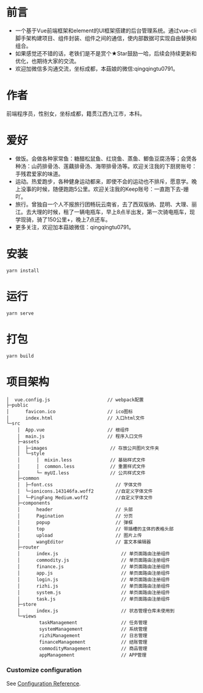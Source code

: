 # 前言
* 一个基于Vue前端框架和element的UI框架搭建的后台管理系统。通过vue-cli脚手架构建项目、组件封装、组件之间的通信，使内部数据可实现自由替换和组合。
* 如果感觉还不错的话，老铁们是不是赏个★Star鼓励一哈，后续会持续更新和优化，也期待大家的交流。
* 欢迎加微信多沟通交流，坐标成都，本菇娘的微信:qingqingtu0791。

# 作者
前端程序员，性别女，坐标成都，籍贯江西九江市，本科。

# 爱好
* 做饭。会做各种家常鱼：糖醋松鼠鱼、红烧鱼、蒸鱼、鲫鱼豆腐汤等；会煲各种汤：山药排骨汤、莲藕排骨汤、海带排骨汤等。欢迎关注我的下厨房账号：手残君爱家的味道。
* 运动。热爱跑步，各种健身运动都来，即使不会的运动也不排斥，愿意学。晚上没事的时候，随便跑跑5公里。欢迎关注我的Keep账号：一直跑下去-姗吖。
* 旅行。曾独自一个人不报旅行团畅玩云南省，去了西双版纳、昆明、大理、丽江。去大理的时候，租了一辆电瓶车，早上8点半出发，第一次骑电瓶车，现学现骑，骑了150公里+，晚上7点还车。
* 更多关注，欢迎加本菇娘微信：qingqingtu0791。

# 安装
```
yarn install
```

# 运行
```
yarn serve
```

# 打包
```
yarn build
```

# 项目架构
```
│  vue.config.js                     // webpack配置              
├─public
│      favicon.ico                   // ico图标
│      index.html                    // 入口html文件
└─src
    │  App.vue                       // 根组件
    │  main.js                       // 程序入口文件
    ├─assets
    │  ├─images                       // 存放公共图片文件夹      
    │  └─style
    │      │  mixin.less              // 基础样式文件
    │      │  common.less             // 重置样式文件
    │      └─ myUI.less               // 公共样式文件
    ├─common
    │  ├─font.css                       // 字体文件   
    │  └─ionicons.143146fa.woff2        //自定义字体文件
    │  └─PingFang Medium.woff2          //自定义字体文件
    ├─components
    │      header                       // 头部
    │      Pagination                   // 分页
    │      popup                        // 弹框
    │      top                          // 带插槽的主体的表格头部
    │      upload                       // 图片上传
    │      wangEditor                   // 富文本编辑器
    ├─router
    │      index.js                       // 单页面路由注册组件
    │      commodity.js                   // 单页面路由注册组件
    │      finance.js                     // 单页面路由注册组件
    │      app.js                         // 单页面路由注册组件
    │      login.js                       // 单页面路由注册组件
    │      rizhi.js                       // 单页面路由注册组件
    │      system.js                      // 单页面路由注册组件
    │      task.js                        // 单页面路由注册组件
    ├─store
    │      index.js                       // 状态管理仓库未使用到
    └─views
            taskManagement                // 任务管理
            systemManagement              // 系统管理
            rizhiManagement               // 日志管理
            financeManagement             // 结账管理
            commodityManagement           // 商品管理
            appManagement                 // APP管理
```


### Customize configuration
See [Configuration Reference](https://cli.vuejs.org/config/).
